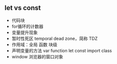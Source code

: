 ## let vs const

- 代码块
- for循环的计数器
- 变量提升现象
- 暂时性死区 temporal dead zone，简称 TDZ
- 作用域：全局 函数 块级
- 声明变量的方法 var function let const import class
- window 浏览器的窗口对象